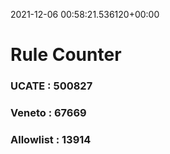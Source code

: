 2021-12-06 00:58:21.536120+00:00
# Rule Counter 
 ### UCATE : 500827

 ### Veneto : 67669

 ### Allowlist : 13914